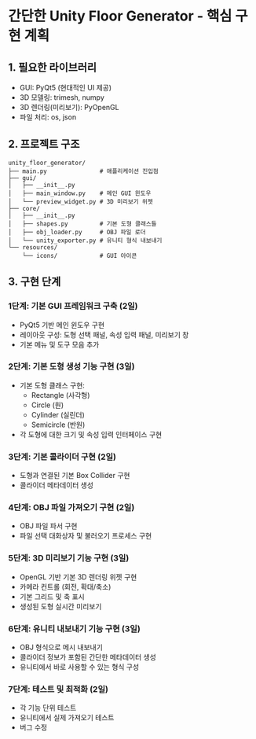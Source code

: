 # 간단한 Unity Floor Generator - 핵심 구현 계획

## 1. 필요한 라이브러리
- GUI: PyQt5 (현대적인 UI 제공)
- 3D 모델링: trimesh, numpy
- 3D 렌더링(미리보기): PyOpenGL
- 파일 처리: os, json

## 2. 프로젝트 구조
```
unity_floor_generator/
├── main.py               # 애플리케이션 진입점
├── gui/
│   ├── __init__.py
│   ├── main_window.py    # 메인 GUI 윈도우
│   └── preview_widget.py # 3D 미리보기 위젯
├── core/
│   ├── __init__.py
│   ├── shapes.py         # 기본 도형 클래스들
│   ├── obj_loader.py     # OBJ 파일 로더
│   └── unity_exporter.py # 유니티 형식 내보내기
└── resources/
    └── icons/            # GUI 아이콘
```

## 3. 구현 단계

### 1단계: 기본 GUI 프레임워크 구축 (2일)
- PyQt5 기반 메인 윈도우 구현
- 레이아웃 구성: 도형 선택 패널, 속성 입력 패널, 미리보기 창
- 기본 메뉴 및 도구 모음 추가

### 2단계: 기본 도형 생성 기능 구현 (3일)
- 기본 도형 클래스 구현:
  - Rectangle (사각형)
  - Circle (원)
  - Cylinder (실린더)
  - Semicircle (반원)
- 각 도형에 대한 크기 및 속성 입력 인터페이스 구현

### 3단계: 기본 콜라이더 구현 (2일)
- 도형과 연결된 기본 Box Collider 구현
- 콜라이더 메타데이터 생성

### 4단계: OBJ 파일 가져오기 구현 (2일)
- OBJ 파일 파서 구현
- 파일 선택 대화상자 및 불러오기 프로세스 구현

### 5단계: 3D 미리보기 기능 구현 (3일)
- OpenGL 기반 기본 3D 렌더링 위젯 구현
- 카메라 컨트롤 (회전, 확대/축소)
- 기본 그리드 및 축 표시
- 생성된 도형 실시간 미리보기

### 6단계: 유니티 내보내기 기능 구현 (3일)
- OBJ 형식으로 메시 내보내기
- 콜라이더 정보가 포함된 간단한 메타데이터 생성
- 유니티에서 바로 사용할 수 있는 형식 구성

### 7단계: 테스트 및 최적화 (2일)
- 각 기능 단위 테스트
- 유니티에서 실제 가져오기 테스트
- 버그 수정